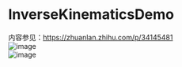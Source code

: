 # InverseKinematicsDemo
内容参见：https://zhuanlan.zhihu.com/p/34145481
<br>
![image](https://github.com/noobdawn/InverseKinematicsDemo/blob/master/spider.gif)
<br>
![image](https://github.com/noobdawn/InverseKinematicsDemo/blob/master/man.gif)
